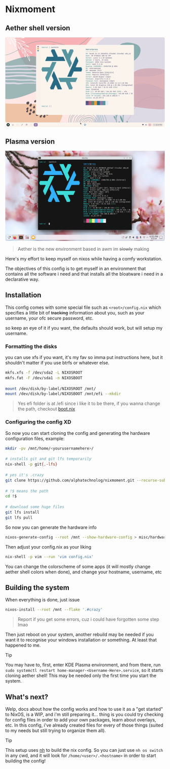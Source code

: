 # Nixmoment

## Aether shell version
![banner-aether.png](./assets/banner-aether.png)

## Plasma version
![banner.png](./assets/banner.png)

> Aether is the new environment based in awm im ~~slowly~~ making

Here's my effort to keep myself on nixos while having a comfy workstation.

The objectives of this config is to get myself in an environment that
contains all the software i need and that installs all the bloatware i need
in a declarative way.

## Installation

This config comes with some special file such as `<root>/config.nix` which specifies a little
bit of ~~tracking~~ information about you, such as your username, your ofc secure password, etc.

so keep an eye of it if you want, the defaults should work, but will setup my username.

### Formatting the disks

you can use xfs if you want, it's my fav so imma put instructions here, but it shouldn't matter
if you use btrfs or whatever else.

```sh
mkfs.xfs -f /dev/sda2 -L NIXOSROOT
mkfs.fat -F /dev/sda1 -n NIXOSBOOT

mount /dev/disk/by-label/NIXOSROOT /mnt/
mount /dev/disk/by-label/NIXOSBOOT /mnt/efi --mkdir
```

> Yes efi folder is at /efi since i like it to be there, if you wanna change the path, checkout [boot.nix](../crazy/core/boot.nix)

### Configuring the config XD

So now you can start cloning the config and generating the hardware configuration files, example:

```sh
mkdir -pv /mnt/home/<yourusernamehere>/

# installs git and git lfs temporarily
nix-shell -p git{,-lfs}

# yes it's .crazy
git clone https://github.com/alphatechnolog/nixmoment.git --recurse-submodules /mnt/home/<yourusernamehere>/.crazy

# !$ means the path
cd !$

# download some huge files
git lfs install
git lfs pull
```

So now you can generate the hardware info

```sh
nixos-generate-config --root /mnt --show-hardware-config > misc/hardware-configuration.nix
```

Then adjust your config.nix as your liking

```sh
nix-shell -p vim --run 'vim config.nix'
```

You can change the colorscheme of some apps (it will mostly change aether shell colors when done), and change your hostname, username, etc

## Building the system

When everything is done, just issue

```sh
nixos-install --root /mnt --flake '.#crazy'
```

> Report if you get some errors, cuz i could have forgotten some step lmao

Then just reboot on your system, another rebuild may be needed if you want it to recognise your windows installation or something.
At least that happened to me.

> [!TIP]
> You may have to, first, enter KDE Plasma environment, and from there, run
> `sudo systemctl restart home-manager-<Username-Here>.service`, so it starts cloning aether shell!
> This may be needed only the first time you start the system.

## What's next?

Welp, docs about how the config works and how to use it as a "get started" to NixOS, is
a WIP, and i'm still preparing it... thing is you could try checking for config files
in order to add your own packages, learn about overlays, etc. In this config, i've already
created files for every of those things (suited to my needs but still trying to organize them all).

> [!TIP]
> This setup uses [nh](https://github.com/viperML/nh) to build the nix config.
> So you can just use `nh os switch` in any cwd, and it will look for
> `/home/<user>/.<hostname>` in order to start building the config!
